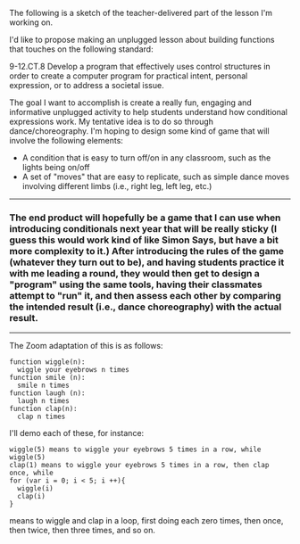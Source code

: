 The following is a sketch of the teacher-delivered part of the lesson I'm working on.

I'd like to propose making an unplugged lesson about building functions that touches on the following standard:

9-12.CT.8
Develop a program that effectively uses control structures in order to create a computer program for practical intent, personal expression, or to address a societal issue.

The goal I want to accomplish is create a really fun, engaging and informative unplugged activity to help students understand how conditional expressions work. My tentative idea is to do so through dance/choreography. I'm hoping to design some kind of game that will involve the following elements:

+ A condition that is easy to turn off/on in any classroom, such as the lights being on/off
+ A set of "moves" that are easy to replicate, such as simple dance moves involving different limbs (i.e., right leg, left leg, etc.)
---
### The end product will hopefully be a game that I can use when introducing conditionals next year that will be really sticky (I guess this would work kind of like Simon Says, but have a bit more complexity to it.) After introducing the rules of the game (whatever they turn out to be), and having students practice it with me leading a round, they would then get to design a "program" using the same tools, having their classmates attempt to "run" it, and then assess each other by comparing the intended result (i.e., dance choreography) with the actual result.
---
The Zoom adaptation of this is as follows:
```
function wiggle(n):
  wiggle your eyebrows n times
function smile (n):
  smile n times
function laugh (n):
  laugh n times
function clap(n):
  clap n times
  ```

I'll demo each of these, for instance:
```
wiggle(5) means to wiggle your eyebrows 5 times in a row, while
wiggle(5)
clap(1) means to wiggle your eyebrows 5 times in a row, then clap once, while
for (var i = 0; i < 5; i ++){
  wiggle(i)
  clap(i)
}
```
means to wiggle and clap in a loop, first doing each zero times, then once, then twice, then three times, and so on.
